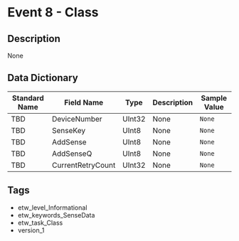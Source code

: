 # Event 8 - Class

## Description
None

## Data Dictionary
|Standard Name|Field Name|Type|Description|Sample Value|
|---|---|---|---|---|
|TBD|DeviceNumber|UInt32|None|`None`|
|TBD|SenseKey|UInt8|None|`None`|
|TBD|AddSense|UInt8|None|`None`|
|TBD|AddSenseQ|UInt8|None|`None`|
|TBD|CurrentRetryCount|UInt32|None|`None`|

## Tags
* etw_level_Informational
* etw_keywords_SenseData
* etw_task_Class
* version_1